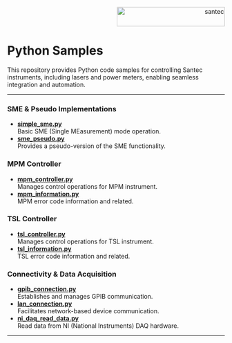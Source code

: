 <p align="right"> <a href="https://www.santec.com/jp/" target="_blank" rel="noreferrer"> <img src="https://www.santec.com/dcms_media/image/common_logo01.png" alt="santec" 
  width="250" height="45"/> </a> </p>

<h1 align="left"> Python Samples </h1>

This repository provides Python code samples for controlling Santec instruments, including lasers and power meters,
enabling seamless integration and automation.

---

### SME & Pseudo Implementations
- **[simple_sme.py](https://github.com/santec-corporation/python-samples/blob/main/samples/simple_sme.py)**  
  Basic SME (Single MEasurement) mode operation. 
- **[sme_pseudo.py](https://github.com/santec-corporation/python-samples/blob/main/samples/sme_pseudo.py)**  
  Provides a pseudo-version of the SME functionality.  

### MPM Controller
- **[mpm_controller.py](https://github.com/santec-corporation/python-samples/blob/main/samples/mpm_controller/mpm_controller.py)**  
  Manages control operations for MPM instrument.  
- **[mpm_information.py](https://github.com/santec-corporation/python-samples/blob/main/samples/mpm_controller/mpm_information.py)**  
  MPM error code information and related.  

### TSL Controller
- **[tsl_controller.py](https://github.com/santec-corporation/python-samples/blob/main/samples/tsl_controller/tsl_controller.py)**  
  Manages control operations for TSL instrument.  
- **[tsl_information.py](https://github.com/santec-corporation/python-samples/blob/main/samples/tsl_controller/tsl_information.py)**  
  TSL error code information and related.    

### Connectivity & Data Acquisition
- **[gpib_connection.py](https://github.com/santec-corporation/python-samples/blob/main/samples/gpib_connection.py)**  
  Establishes and manages GPIB communication.  
- **[lan_connection.py](https://github.com/santec-corporation/python-samples/blob/main/samples/lan_connection.py)**  
  Facilitates network-based device communication.  
- **[ni_daq_read_data.py](https://github.com/santec-corporation/python-samples/blob/main/samples/ni_daq_read_data.py)**  
  Read data from NI (National Instruments) DAQ hardware.

---